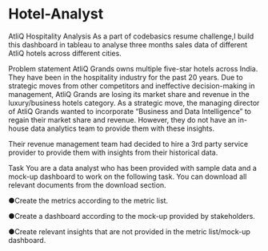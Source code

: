 # Hotel-Analyst

AtliQ Hospitality Analysis
As a part of codebasics resume challenge,I build this dashboard in tableau to analyse three months sales data of different AtliQ hotels across different cities.

Problem statement
AtliQ Grands owns multiple five-star hotels across India. They have been in the hospitality industry for the past 20 years. Due to strategic moves from other competitors and ineffective decision-making in management, AtliQ Grands are losing its market share and revenue in the luxury/business hotels category. As a strategic move, the managing director of AtliQ Grands wanted to incorporate “Business and Data Intelligence” to regain their market share and revenue. However, they do not have an in-house data analytics team to provide them with these insights.

Their revenue management team had decided to hire a 3rd party service provider to provide them with insights from their historical data.

Task
You are a data analyst who has been provided with sample data and a mock-up dashboard to work on the following task. You can download all relevant documents from the download section.

●Create the metrics according to the metric list.

●Create a dashboard according to the mock-up provided by stakeholders.

●Create relevant insights that are not provided in the metric list/mock-up dashboard.
